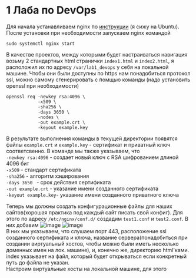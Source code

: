 # 1 Лаба по DevOps 
Для начала устанавливаем nginx по [инструкции](http://nginx.org/en/linux_packages.html#Ubuntu) (я сижу на Ubuntu). После установки при необходимости запускаем nginx командой 
```
sudo systemctl nginx start
```

В качестве проектов, между которыми будет настраиваться навигация возьму 2 стандартных html странички `index1.html` и `index2.html`, я расположил их по адресу `/var/lab1_devops` у себя на локальной машине. Чтобы они были доступны по https нам понадобиться протокол ssl, можно самому сгенерировать с помщью команды (надо установить openssl при необходимости)
```
openssl req -newkey rsa:4096 \
            -x509 \
            -sha256 \
            -days 3650 \
            -nodes \
            -out example.crt \
            -keyout example.key
```
В результате выполнения команды в текущей директории появятся файлы `example.crt` и `example.key` - сертификат и приватный ключ соответсвенно. В команде мы также указываем, что <br />
`-newkey rsa:4096` - создает новый ключ с RSA шифрованием длиной 4096 бит<br />
`-x509` - стандарт сертификата<br />
`-sha256` - алгоритм хэширования<br />
`-days 3650 ` - срок действия сертификата<br />
`-out example.crt` - указание имени созданного сертификата<br /> 
`-keyout example.key`- указание имени созданного приватного ключа<br /> 

Теперь мы должны создать конфигурационные файлы для наших сайтов(хорошая практика под каждый сайт писать свой конфиг). Для этого по адресу `/etc/nginx/conf.d/` создадим `test1.conf` и `test2.conf`. В них добавим ![image](https://github.com/user-attachments/assets/0876b219-7556-4364-9693-60f675b307b6) ![image](https://github.com/user-attachments/assets/b3bdac42-0c32-4a8c-ba98-dce405f16a18) <br/>
В них мы указываем, что слушаем порт 443, расположение ssl созданного сертификата и ключа, название сервера(понадобиться при создании виртуальный хостов, чтобы можно были иметь несколько доменных имен на лок. машине), и, конечно же, директорию html'ками. index указывает на файл, который будет открываться если конкретный путь до файла не указан. <br/>
Настроим виртуальные хосты на локальной машине, для этого 
```


